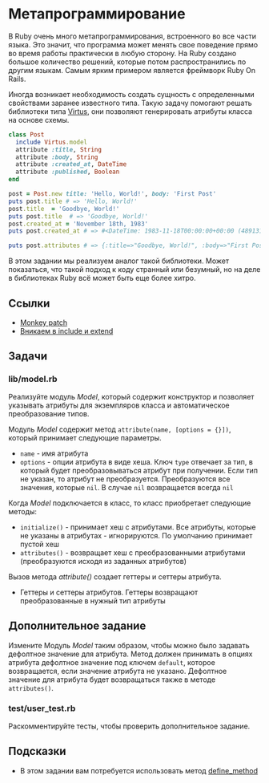 # Метапрограммирование

В Ruby очень много метапрограммирования, встроенного во все части языка. Это значит, что программа может менять свое поведение прямо во время работы практически в любую сторону. На Ruby создано большое количество решений, которые потом распространились по другим языкам. Самым ярким примером является фреймворк Ruby On Rails.

Иногда возникает необходимость создать сущность с определенными свойствами заранее известного типа. Такую задачу помогают решать библиотеки типа [Virtus](https://github.com/solnic/virtus), они позволяют генерировать атрибуты класса на основе схемы.

```ruby
class Post
  include Virtus.model
  attribute :title, String
  attribute :body, String
  attribute :created_at, DateTime
  attribute :published, Boolean
end

post = Post.new title: 'Hello, World!', body: 'First Post'
puts post.title # => 'Hello, World!'
post.title  = 'Goodbye, World!'
puts post.title  # => 'Goodbye, World!'
post.created_at = 'November 18th, 1983'
puts post.created_at # => #<DateTime: 1983-11-18T00:00:00+00:00 (4891313/2,0/1,2299161)>

puts post.attributes # => {:title=>"Goodbye, World!", :body=>"First Post", :created_at=>#<DateTime: 1983-11-18T00:00:00+00:00 ((2445657j,0s,0n),+0s,2299161j)>, :published=>nil}
```

В этом задании мы реализуем аналог такой библиотеки. Может показаться, что такой подход к коду странный или безумный, но на деле в библиотеках Ruby всё может быть еще более хитро.

## Ссылки

* [Monkey patch](https://ru.wikipedia.org/wiki/Monkey_patch)
* [Вникаем в include и extend](https://habr.com/ru/post/143483/)

## Задачи

### lib/model.rb

Реализуйте модуль *Model*, который содержит конструктор и позволяет указывать атрибуты для экземпляров класса и автоматическое преобразование типов.

Модуль *Model* содержит метод `attribute(name, [options = {}])`, который принимает следующие параметры.

* `name` - имя атрибута
* `options` - опции атрибута в виде хеша. Ключ `type` отвечает за тип, в который будет преобразовываться атрибут при получении. Если тип не указан, то атрибут не преобразуется. Преобразуются все значения, которые `nil`. В случае `nil` возвращается всегда `nil`

Когда *Model* подключается в класс, то класс приобретает следующие методы:

* `initialize()` - принимает хеш с атрибутами. Все атрибуты, которые не указаны в атрибутах - игнорируются. По умолчанию принимает пустой хеш
* `attributes()` - возвращает хеш с преобразованными атрибутами (преобразуются исходя из заданных атрибутов)

Вызов метода *attribute()* создает геттеры и сеттеры атрибута.

* Геттеры и сеттеры атрибутов. Геттеры возвращают преобразованные в нужный тип атрибуты

## Дополнительное задание

Измените Модуль *Model* таким образом, чтобы можно было задавать дефолтное значение для атрибута. Метод должен принимать в опциях атрибута дефолтное значение под ключем `default`, которое возвращается, если значение атрибута не указано. Дефолтное значение для атрибута будет возвращаться также в методе `attributes()`.

### test/user_test.rb

Раскомментируйте тесты, чтобы проверить дополнительное задание.

## Подсказки

* В этом задании вам потребуется использовать метод [define_method](https://apidock.com/ruby/Module/define_method)
